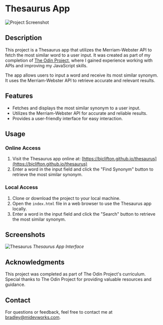 # Thesaurus App

![Project Screenshot](https://github.com/bjclifton/thesaurus/assets/103290555/065b4ac3-f7f3-4191-b1ac-f82b1f9e44a2)

## Description

This project is a Thesaurus app that utilizes the Merriam-Webster API to fetch the most similar word to a user input. It was created as part of my completion of [The Odin Project](https://www.theodinproject.com/), where I gained experience working with APIs and improving my JavaScript skills.

The app allows users to input a word and receive its most similar synonym. It uses the Merriam-Webster API to retrieve accurate and relevant results.

## Features

- Fetches and displays the most similar synonym to a user input.
- Utilizes the Merriam-Webster API for accurate and reliable results.
- Provides a user-friendly interface for easy interaction.

## Usage

### Online Access
1. Visit the Thesaurus app online at: [https://bjclifton.github.io/thesaurus](https://bjclifton.github.io/thesaurus)
2. Enter a word in the input field and click the "Find Synonym" button to retrieve the most similar synonym.

### Local Access
1. Clone or download the project to your local machine.
2. Open the `index.html` file in a web browser to use the Thesaurus app locally.
3. Enter a word in the input field and click the "Search" button to retrieve the most similar synonym.

## Screenshots

![Thesaurus](https://github.com/bjclifton/thesaurus/assets/103290555/065b4ac3-f7f3-4191-b1ac-f82b1f9e44a2)
*Thesaurus App Interface*

## Acknowledgments

This project was completed as part of The Odin Project's curriculum. Special thanks to The Odin Project for providing valuable resources and guidance.

## Contact

For questions or feedback, feel free to contact me at bradley@midevworks.com.
